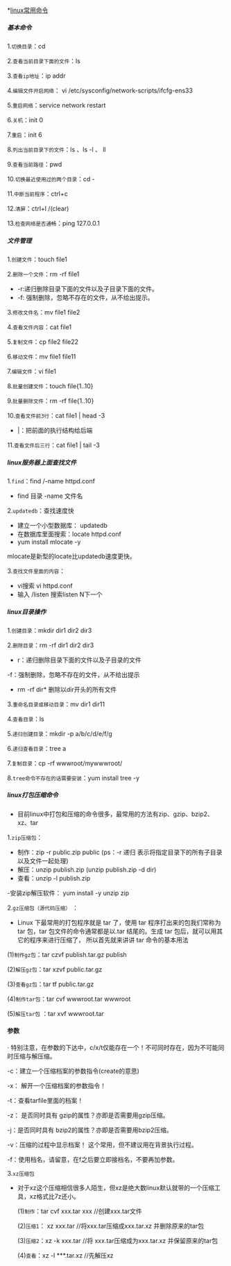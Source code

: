 *[linux常用命令](#linux常用命令)


##### 基本命令

1.``切换目录``：cd

2.``查看当前目录下面的文件``：ls

3.``查看ip地址``：ip addr

4.``编辑文件开启网络``： vi /etc/sysconfig/network-scripts/ifcfg-ens33

5.``重启网络``：service network restart

6.``关机``：init 0

7.``重启``：init 6

8.``列出当前目录下的文件``：ls 、ls -l 、 ll

9.``查看当前路径``：pwd

10.``切换最近使用过的两个目录``：cd -

11.``中断当前程序``：ctrl+c

12.``清屏``：ctrl+l /(clear)

13.``检查网络是否通畅``：ping 127.0.0.1

##### 文件管理

1.``创建文件``：touch file1

2.``删除一个文件``：rm -rf file1    
  - -r:递归删除目录下面的文件以及子目录下面的文件。
  - -f: 强制删除，忽略不存在的文件，从不给出提示。

3.``修改文件名``：mv file1 file2

4.``查看文件内容``：cat file1

5.``复制文件``：cp file2 file22

6.``移动文件``：mv file1 file11

7.``编辑文件``：vi file1

8.``批量创建文件``：touch file{1..10}

9.``批量删除文件``：rm -rf file{1..10}

10.``查看文件前3行``：cat file1 | head -3
  - |：把前面的执行结构给后端

11.``查看文件后三行``：cat file1 | tail -3

##### linux服务器上面查找文件
 1.``find``：find /-name httpd.conf
  - find 目录 -name 文件名

2.``updatedb``：查找速度快
 - 建立一个小型数据库： updatedb
 - 在数据库里面搜索：locate httpd.conf
 - yum install mlocate -y

  mlocate是新型的locate比updatedb速度更快。

3.``查找文件里面的内容``：
  - vi搜索 vi httpd.conf
  - 输入 /listen 搜索listen  N下一个

##### linux目录操作

1.``创建目录``：mkdir dir1 dir2 dir3

2.``删除目录``：rm -rf dir1 dir2 dir3
  - r：递归删除目录下面的文件以及子目录的文件

  -f：强制删除，忽略不存在的文件，从不给出提示
  - rm -rf dir*  删除以dir开头的所有文件

3.``重命名目录或移动目录``：mv dir1 dir11

4.``查看目录``：ls

5.``递归创建目录``：mkdir -p a/b/c/d/e/f/g

6.``递归查看目录``：tree a

7.``复制目录``：cp -rf wwwroot/mywwwroot/

8.``tree命令不存在的话需要安装``：yum install tree -y


##### linux打包压缩命令
- 目前linux中打包和压缩的命令很多，最常用的方法有zip、gzip、bzip2、xz、tar

1.``zip压缩包``：
  -  制作：zip -r public.zip public  (ps：-r 递归 表示将指定目录下的所有子目录以及文件一起处理)
  - 解压：unzip publish.zip (unzip publish.zip -d dir)
  - 查看：unzip -l publish.zip

  -安装zip解压软件： yum install -y unzip zip

2.``gz压缩包（源代码压缩）`` ：
  - Linux 下最常用的打包程序就是 tar 了，使用 tar 程序打出来的包我们常称为 tar 包，tar
包文件的命令通常都是以.tar 结尾的。生成 tar 包后，就可以用其它的程序来进行压缩了， 所以首先就来讲讲 tar 命令的基本用法

  (1)``制作gz包``：tar czvf publish.tar.gz publish

  (2)``解压gz包``：tar xzvf public.tar.gz

  (3)``查看gz包``：tar tf public.tar.gz

  (4)``制作tar包``：tar cvf wwwroot.tar wwwroot
  
  (5)``解压tar包`` ：tar xvf wwwroot.tar

#### 参数
  · 特别注意，在参数的下达中，c/x/t仅能存在一个！不可同时存在，因为不可能同时压缩与解压缩。

  -c：建立一个压缩档案的参数指令(create的意思)

  -x： 解开一个压缩档案的参数指令！

  -t：查看tarfile里面的档案！

  -z： 是否同时具有 gzip的属性？亦即是否需要用gzip压缩。

  -j：是否同时具有 bzip2的属性？亦即是否需要用bzip2压缩。

  -v：压缩的过程中显示档案！ 这个常用，但不建议用在背景执行过程。

  -f：使用档名，请留意，在f之后要立即接档名，不要再加参数。


3.``xz压缩包``
 - 对于xz这个压缩相信很多人陌生，但xz是绝大数linux默认就带的一个压缩工具，xz格式比7z还小。

    (1)``制作``：tar cvf xxx.tar xxx  //创建xxx.tar文件

    (2)``压缩1``： xz xxx.tar //将xxx.tar压缩成xxx.tar.xz 并删除原来的tar包

    (3)``压缩2``：xz -k xxx.tar //将 xxx.tar压缩成为xxx.tar.xz 并保留原来的tar包

    (4)``查看``：xz -l ***.tar.xz //先解压xz
